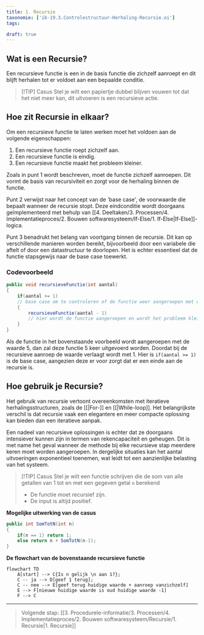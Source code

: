 ```yaml
---
title: 1. Recursie
taxonomie: ['ib-19.3.Controlestructuur-Herhaling-Recursie.oi']
tags:

draft: true 
---
```


## Wat is een Recursie?
Een recursieve functie is een in de basis functie die zichzelf aanroept en dit blijft herhalen tot er voldoet aan een bepaalde conditie.

> [!TIP] Casus
> Stel je wilt een papiertje dubbel blijven vouwen tot dat het niet meer kan, dit uitvoeren is een recursieve actie.

## Hoe zit Recursie in elkaar?
Om een recursieve functie te laten werken moet het voldoen aan de volgende eigenschappen:
1. Een recursieve functie roept zichzelf aan.
2. Een recursieve functie is eindig.
3. Een recursieve functie maakt het probleem kleiner.

Zoals in punt 1 wordt beschreven, moet de functie zichzelf aanroepen. Dit vormt de basis van recursiviteit en zorgt voor de herhaling binnen de functie.

Punt 2 verwijst naar het concept van de 'base case', de voorwaarde die bepaalt wanneer de recursie stopt. Deze eindconditie wordt doorgaans geïmplementeerd met behulp van [[4. Deeltaken/3. Processen/4. Implementatieproces/2. Bouwen softwaresysteem/If-Else/1. If-Else|If-Else]]-logica.

Punt 3 benadrukt het belang van voortgang binnen de recursie. Dit kan op verschillende manieren worden bereikt, bijvoorbeeld door een variabele die aftelt of door een datastructuur te doorlopen. Het is echter essentieel dat de functie stapsgewijs naar de base case toewerkt.
### Codevoorbeeld
```C#
public void recursieveFunctie(int aantal)
{
	if(aantal >= 1)
	// base case om te controleren of de functie weer aangeroepen met worden
	{
		recursieveFunctie(aantal - 1)
		// hier wordt de functie aangeroepen en wordt het probleem kleiner gemaakt
	}
}
```

Als de functie in het bovenstaande voorbeeld wordt aangeroepen met de waarde 5, dan zal deze functie 5 keer uitgevoerd worden. Doordat bij de recursieve aanroep de waarde verlaagt wordt met 1. Hier is `if(aantal >= 1)` is de base case, aangezien deze er voor zorgt dat er een einde aan de recursie is.

## Hoe gebruik je Recursie?
Het gebruik van recursie vertoont overeenkomsten met iteratieve herhalingsstructuren, zoals de [[|For-]] en [[|While-loop]]. Het belangrijkste verschil is dat recursie vaak een elegantere en meer compacte oplossing kan bieden dan een iteratieve aanpak.

Een nadeel van recursieve oplossingen is echter dat ze doorgaans intensiever kunnen zijn in termen van rekencapaciteit en geheugen. Dit is met name het geval wanneer de methode bij elke recursieve stap meerdere keren moet worden aangeroepen. In dergelijke situaties kan het aantal uitvoeringen exponentieel toenemen, wat leidt tot een aanzienlijke belasting van het systeem.

> [!TIP] Casus
>Stel je wilt een functie schrijven die de som van alle getallen van 1 tot en met een gegeven getal `n` berekend
>* De functie moet recursief zijn.
>* De input is altijd positief.

**Mogelijke uitwerking van de casus**
```C#
public int SomTotN(int n)
{
	if(n == 1) return 1;
	else return n + SomTotN(n-1);
}
```

**De flowchart van de bovenstaande recursieve functie**
```mermaid
flowchart TD
	A[start] --> C{Is n gelijk \n aan 1?};
	C -- ja --> D[geef 1 terug];
	C -- nee --> E[geef terug huidige waarde + aanroep vanzichzelf]
	E --> F[nieuwe huidige waarde is oud huidige waarde -1]
	F --> C
```

---

> Volgende stap: [[3. Procedurele-informatie/3. Processen/4. Implementatieproces/2. Bouwen softwaresysteem/Recursie/1. Recursie|1. Recursie]]
